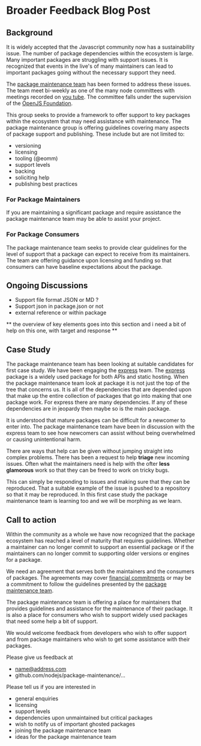 # Broader Feedback Blog Post

## Background
It is widely accepted that the Javascript community now has a sustainability issue. The number of package
dependencies within the ecosystem is large. Many important packages are struggling with support issues. It 
is recognized that events in the live's of many maintainers can lead to important packages going without 
the necessary support they need.

The [package maintenance team](https://github.com/nodejs/package-maintenance) has been formed to address these issues. The team meet bi-weekly as one of the many node committees with meetings recorded on [you tube](https://www.youtube.com/playlist?list=PLfMzBWSH11xYuROYr6Z9TpS0Wb9lRIldn). 
The committee falls under the supervision of the [OpenJS Foundation](https://openjsf.org/).

This group seeks to provide a framework to offer support to key packages within the ecosystem that may need
assistance with maintenance. The package maintenance group is offering guidelines covering many aspects of 
package support and publishing. These include but are not limited to:

- versioning
- licensing
- tooling (@eomm)
- support levels
- backing
- soliciting help
- publishing best practices

### For Package Maintainers

If you are maintaining a significant package and require assistance the package maintenance team may be able to
assist your project. 

### For Package Consumers
The package maintenance team seeks to provide clear guidelines for the level of support that a package can expect
to receive from its maintainers. The team are offering guidance upon licensing and funding so that consumers can have 
baseline expectations about the package. 

## Ongoing Discussions

- Support file format JSON or MD ?
- Support json in package.json or not
- external reference or within package

** the overview of key elements goes into this section and i need a bit of help on this one, with target and response **

## Case Study

The package maintenance team has been looking at suitable candidates for first case study. We have been engaging the
[express](https://github.com/expressjs/express) team. The [express](https://www.npmjs.com/package/express) package is a widely
used package for both APIs and static hosting. When the package maintenance team look at package it is not just the top of the
tree that concerns us. It is all of the dependencies that are depended upon that make up the entire collection of 
packages that go into making that one package work. For express there are many dependencies. If any of these dependencies
are in jeopardy then maybe so is the main package. 

It is understood that mature packages can be difficult for a newcomer to enter into. The package maintenance team have
been in discussion with the express team to see how newcomers can assist without being overwhelmed or causing unintentional
harm.

There are ways that help can be given without jumping straight into complex problems. There has been a request to help 
**triage** new incoming issues. Often what the maintainers need is help with the ofter **less glamorous** work so that 
they can be freed to work on tricky bugs.

This can simply be responding to issues and making sure that they can be reproduced. That a suitable example of the issue
is pushed to a repository so that it may be reproduced. In this first case study the package maintenance team is learning
too and we will be morphing as we learn.


## Call to action
Within the community as a whole we have now recognized that the package ecosystem has 
reached a level of maturity that requires guidelines. Whether a maintainer can no longer 
commit to support an essential package or if the maintainers can no longer commit to 
supporting older versions or engines for a package. 

We need an agreement that serves both the maintainers and the consumers of packages. The
agreements may cover [financial commitments](https://blog.npmjs.org/post/187382017885/supporting-open-source-maintainers)
or may be a commitment to follow the guidelines presented by the [package maintenance team](https://github.com/nodejs/package-maintenance).

The package maintenance team is offering a place for maintainers that provides guidelines and assistance
for the maintenance of their package. It is also a place for consumers who wish to support widely used 
packages that need some help a bit of support. 

We would welcome feedback from developers who wish to offer support and from package maintainers who wish 
to get some assistance with their packages. 

Please give us feedback at 

- name@address.com
- github.com/nodejs/package-maintenance/...

Please tell us if you are interested in 

- general enquiries
- licensing 
- support levels
- dependencies upon unmaintained but critical packages
- wish to notify us of important ghosted packages
- joining the package maintenance team
- ideas for the package maintenance team
